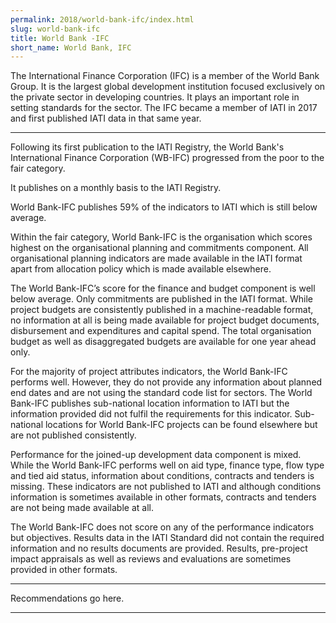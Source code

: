 ```yaml
---
permalink: 2018/world-bank-ifc/index.html
slug: world-bank-ifc
title: World Bank -IFC
short_name: World Bank, IFC
---
```


The International Finance Corporation (IFC) is a member of the World Bank Group. It is the largest global development institution focused exclusively on the private sector in developing countries. It plays an important role in setting standards for the sector. The IFC became a member of IATI in 2017 and first published IATI data in that same year.

---

Following its first publication to the IATI Registry, the World Bank's International Finance Corporation (WB-IFC) progressed from the poor to the fair category. 

It publishes on a monthly basis to the IATI Registry. 

World Bank-IFC publishes 59% of the indicators to IATI which is still below average. 

Within the fair category, World Bank-IFC is the organisation which scores highest on the organisational planning and commitments component. All organisational planning indicators are made available in the IATI format apart from allocation policy which is made available elsewhere. 

The World Bank-IFC’s score for the finance and budget component is well below average. Only commitments are published in the IATI format. While project budgets are consistently published in a machine-readable format, no information at all is being made available for project budget documents, disbursement and expenditures and capital spend. The total organisation budget as well as disaggregated budgets are available for one year ahead only.

For the majority of project attributes indicators, the World Bank-IFC performs well. However, they do not provide any information about planned end dates and are not using the standard code list for sectors. The World Bank-IFC publishes sub-national location information to IATI but the information provided did not fulfil the requirements for this indicator. Sub-national locations for World Bank-IFC projects can be found elsewhere but are not published consistently. 

Performance for the joined-up development data component is mixed. While the World Bank-IFC performs well on aid type, finance type, flow type and tied aid status, information about conditions, contracts and tenders is missing. These indicators are not published to IATI and although conditions information is sometimes available in other formats, contracts and tenders are not being made available at all. 

The World Bank-IFC does not score on any of the performance indicators but objectives. Results data in the IATI Standard did not contain the required information and no results documents are provided. Results, pre-project impact appraisals as well as reviews and evaluations are sometimes provided in other formats. 



---

Recommendations go here.

---
